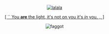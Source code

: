 <p align="center">

  <p align="center">
       <a href="https://fireballs.straw.page">
         <img alt="lalala" src="https://files.catbox.moe/fh9gch.png"/></a> 
<p align="center">
<a href="https://fireballs.straw.page">[ `` You <b>are</b> the light, it's not on you it's <i>in</i> you. ,, ]</a>
  <p align="center">
<img alt="faggot" src="https://64.media.tumblr.com/5d6e5db1972d10fb7d4707c72ead9dd0/e5e999bb453b6265-1e/s100x200/a36e9490870cc4b6107214ab83a822d376f4ef83.gif"/>

